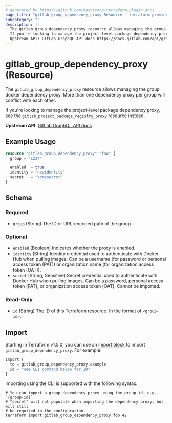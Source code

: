 ```yaml
---
# generated by https://github.com/hashicorp/terraform-plugin-docs
page_title: "gitlab_group_dependency_proxy Resource - terraform-provider-gitlab"
subcategory: ""
description: |-
  The gitlab_group_dependency_proxy resource allows managing the group docker dependency proxy. More than one dependency proxy per group will conflict with each other.
  If you're looking to manage the project-level package dependency proxy, see the gitlab_project_package_registry_proxy resource instead.
  Upstream API: GitLab GraphQL API docs https://docs.gitlab.com/api/graphql/reference/#mutationupdatedependencyproxysettings
---
```


# gitlab_group_dependency_proxy (Resource)

The `gitlab_group_dependency_proxy` resource allows managing the group docker dependency proxy. More than one dependency proxy per group will conflict with each other.

If you're looking to manage the project-level package dependency proxy, see the `gitlab_project_package_registry_proxy` resource instead.

**Upstream API**: [GitLab GraphQL API docs](https://docs.gitlab.com/api/graphql/reference/#mutationupdatedependencyproxysettings)

## Example Usage

```terraform
resource "gitlab_group_dependency_proxy" "foo" {
  group = "1234"

  enabled  = true
  identity = "newidentity"
  secret   = "somesecret"
}
```

<!-- schema generated by tfplugindocs -->
## Schema

### Required

- `group` (String) The ID or URL-encoded path of the group.

### Optional

- `enabled` (Boolean) Indicates whether the proxy is enabled.
- `identity` (String) Identity credential used to authenticate with Docker Hub when pulling images. Can be a username (for password or personal access token (PAT)) or organization name (for organization access token (OAT)).
- `secret` (String, Sensitive) Secret credential used to authenticate with Docker Hub when pulling images. Can be a password, personal access token (PAT), or organization access token (OAT). Cannot be imported.

### Read-Only

- `id` (String) The ID of this Terraform resource. In the format of `<group-id>`.

## Import

Starting in Terraform v1.5.0, you can use an [import block](https://developer.hashicorp.com/terraform/language/import) to import `gitlab_group_dependency_proxy`. For example:

```terraform
import {
  to = gitlab_group_dependency_proxy.example
  id = "see CLI command below for ID"
}
```

Importing using the CLI is supported with the following syntax:

```shell
# You can import a group dependency proxy using the group id. e.g. `{group-id}`
# "secret" will not populate when importing the dependency proxy, but will still
# be required in the configuration.
terraform import gitlab_group_dependency_proxy.foo 42
```
